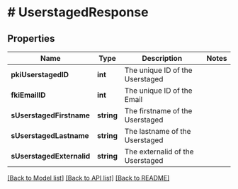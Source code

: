 # # UserstagedResponse

## Properties

Name | Type | Description | Notes
------------ | ------------- | ------------- | -------------
**pkiUserstagedID** | **int** | The unique ID of the Userstaged |
**fkiEmailID** | **int** | The unique ID of the Email |
**sUserstagedFirstname** | **string** | The firstname of the Userstaged |
**sUserstagedLastname** | **string** | The lastname of the Userstaged |
**sUserstagedExternalid** | **string** | The externalid of the Userstaged |

[[Back to Model list]](../../README.md#models) [[Back to API list]](../../README.md#endpoints) [[Back to README]](../../README.md)
